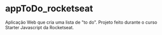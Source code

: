 # appToDo_rocketseat
Aplicação Web que cria uma lista de "to do". Projeto feito durante o curso Starter Javascript da Rocketseat.
